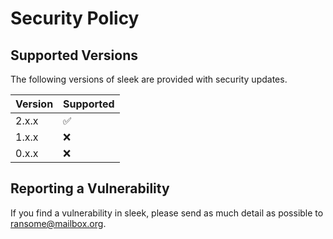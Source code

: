 # Security Policy

## Supported Versions

The following versions of sleek are provided with security updates.

| Version | Supported |
|---------|-----------|
| 2.x.x   | ✅         |
| 1.x.x   | ❌         |
| 0.x.x   | ❌         |

## Reporting a Vulnerability

If you find a vulnerability in sleek, please send as much detail as possible to ransome@mailbox.org.